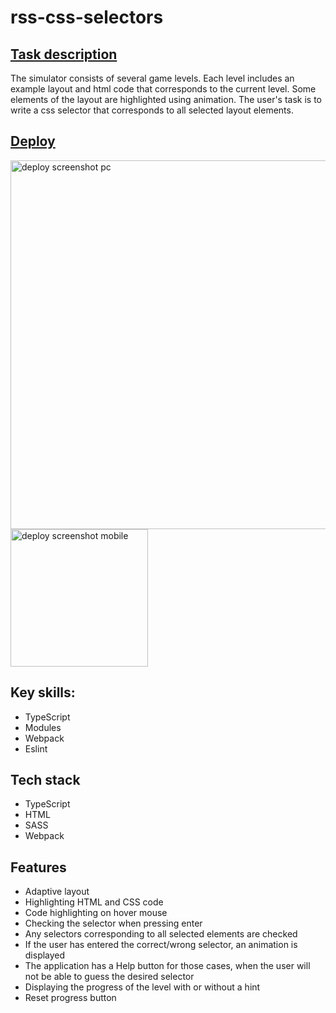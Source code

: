 # rss-css-selectors

## [Task description](https://github.com/rolling-scopes-school/tasks/blob/master/tasks/rs-css.md) 
The simulator consists of several game levels. Each level includes an example layout and html code that corresponds to the current level. Some elements of the layout are highlighted using animation. The user's task is to write a css selector that corresponds to all selected layout elements.


## [Deploy](https://maxxx1mhr.github.io/rss-css-selectors/rss-css-selectors/)

<img  src="https://github.com/Maxxx1mHR/rss-css-selectors/assets/44443884/1c68880d-616a-4a6e-93f1-e32e1f009648" alt="deploy screenshot pc" width="590">
<img  src="https://github.com/Maxxx1mHR/rss-css-selectors/assets/44443884/b3f11d90-1558-4048-beb4-7f73bcc48396" alt="deploy screenshot mobile" width="220">  

## Key skills:
* TypeScript
* Modules
* Webpack
* Eslint

## Tech stack
* TypeScript
* HTML
* SASS
* Webpack

## Features
* Adaptive layout
* Highlighting HTML and CSS code
* Code highlighting on hover mouse
* Checking the selector when pressing enter
* Any selectors corresponding to all selected elements are checked
* If the user has entered the correct/wrong selector, an animation is displayed
* The application has a Help button for those cases, when the user will not be able to guess the desired selector
* Displaying the progress of the level with or without a hint
* Reset progress button


